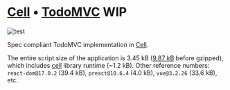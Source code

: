 # [Cell][Cell] • [TodoMVC](http://todomvc.com) WIP

![test](https://github.com/capsidjs/capsule-todomvc/workflows/test/badge.svg)

Spec compliant TodoMVC implementation in [Cell][Cell].

The entire script size of the application is 3.45 kB
([9.87 kB](https://github.com/kt3k/cell-todomvc/blob/main/docs/todoapp.c1818941.js)
before gzipped), which includes [cell] library runtime (~1.2 kB). Other
reference numbers: `react-dom@17.0.2` (39.4 kB), `preact@10.6.4` (4.0 kB),
`vue@3.2.26` (33.6 kB), etc.

[Cell]: https://github.com/kt3k/cell
